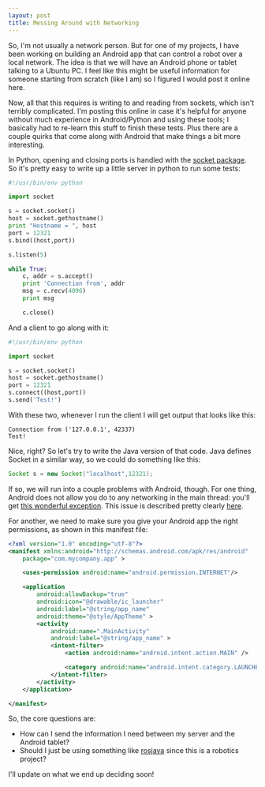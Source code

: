 ```yaml
---
layout: post
title: Messing Around with Networking
---
```


So, I'm not usually a network person. But for one of my projects, I have been working on building an Android app that can control a robot over a local network. The idea is that we will have an Android phone or tablet talking to a Ubuntu PC. I feel like this might be useful information for someone starting from scratch (like I am) so I figured I would post it online here.

Now, all that this requires is writing to and reading from sockets, which isn't terribly complicated. I'm posting this online in case it's helpful for anyone without much experience in Android/Python and using these tools; I basically had to re-learn this stuff to finish these tests. Plus there are a couple quirks that come along with Android that make things a bit more interesting.

In Python, opening and closing ports is handled with the [socket package](https://docs.python.org/2/library/socket.html). So it's pretty easy to write up a little server in python to run some tests:

```python
#!/usr/bin/env python

import socket

s = socket.socket()
host = socket.gethostname()
print "Hostname = ", host
port = 12321
s.bind((host,port))

s.listen(5)

while True:
    c, addr = s.accept()
    print 'Connection from', addr
    msg = c.recv(4096)
    print msg

    c.close()
```

And a client to go along with it:
```python
#!/usr/bin/env python

import socket

s = socket.socket()
host = socket.gethostname()
port = 12321
s.connect((host,port))
s.send('Test!')
```

With these two, whenever I run the client I will get output that looks like this:
```
Connection from ('127.0.0.1', 42337)
Test!
```

Nice, right? So let's try to write the Java version of that code. Java defines Socket in a similar way, so we could do something like this:

```java
Socket s = new Socket("localhost",12321);
```

If so, we will run into a couple problems with Android, though. For one thing, Android does not allow you do to any networking in the main thread: you'll get [this wonderful exception](http://developer.android.com/reference/android/os/NetworkOnMainThreadException.html). This issue is described pretty clearly [here](http://developer.android.com/training/basics/network-ops/connecting.html).

For another, we need to make sure you give your Android app the right permissions, as shown in this manifest file:
```xml
<?xml version="1.0" encoding="utf-8"?>
<manifest xmlns:android="http://schemas.android.com/apk/res/android"
    package="com.mycompany.app" >

    <uses-permission android:name="android.permission.INTERNET"/>

    <application
        android:allowBackup="true"
        android:icon="@drawable/ic_launcher"
        android:label="@string/app_name"
        android:theme="@style/AppTheme" >
        <activity
            android:name=".MainActivity"
            android:label="@string/app_name" >
            <intent-filter>
                <action android:name="android.intent.action.MAIN" />

                <category android:name="android.intent.category.LAUNCHER" />
            </intent-filter>
        </activity>
    </application>

</manifest>
```

So, the core questions are:
  - How can I send the information I need between my server and the Android tablet?
  - Should I just be using something like [rosjava](https://github.com/rosjava/rosjava_core) since this is a robotics project?

I'll update on what we end up deciding soon!
